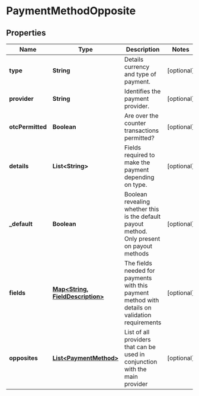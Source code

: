
# PaymentMethodOpposite

## Properties
Name | Type | Description | Notes
------------ | ------------- | ------------- | -------------
**type** | **String** | Details currency and type of payment. |  [optional]
**provider** | **String** | Identifies the payment provider. |  [optional]
**otcPermitted** | **Boolean** | Are over the counter transactions permitted? |  [optional]
**details** | **List&lt;String&gt;** | Fields required to make the payment depending on type. |  [optional]
**_default** | **Boolean** | Boolean revealing whether this is the default payout method. Only present on payout methods |  [optional]
**fields** | [**Map&lt;String, FieldDescription&gt;**](FieldDescription.md) | The fields needed for payments with this payment method with details on validation requirements |  [optional]
**opposites** | [**List&lt;PaymentMethod&gt;**](PaymentMethod.md) | List of all providers that can be used in conjunction with the main provider |  [optional]



